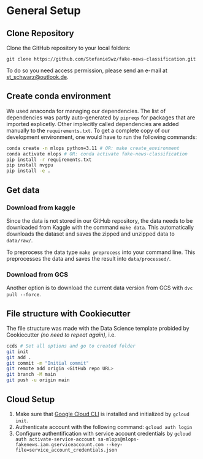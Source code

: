 # General Setup

## Clone Repository
Clone the GitHub repository to your local folders:

`git clone https://github.com/StefanieSwz/fake-news-classification.git`

To do so you need access permission, please send an e-mail at st_schwarz@outlook.de.

## Create conda environment
We used anaconda for managing our dependencies. The list of dependencies was partly auto-generated by `pipreqs` for packages that are imported explicetly. Other implecitly called dependencies are added manually to the `requirements.txt`.
To get a complete copy of our development environment, one would have to run the following commands:
```bash
conda create -n mlops python=3.11 # OR: make create_environment
conda activate mlops # OR: conda activate fake-news-classification
pip install -r requirements.txt
pip install nvgpu
pip install -e .

```

## Get data

### Download from kaggle
Since the data is not stored in our GitHub repository, the data needs to be downloaded from Kaggle with the command `make data`. This automatically downloads the dataset and saves the zipped and unzipped data to `data/raw/`.

To preprocess the data type `make preprocess` into your command line. This preprocesses the data and saves the result into `data/processed/`.

### Download from GCS
Another option is to download the current data version from GCS with `dvc pull --force`.

## File structure with Cookiecutter
The file structure was made with the Data Science template probided by Cookiecutter *(no need to repeat again)*, i.e.
```bash
ccds # Set all options and go to created folder
git init
git add .
git commit -m "Initial commit"
git remote add origin <GitHub repo URL>
git branch -M main
git push -u origin main
```

## Cloud Setup

1. Make sure that [Google Cloud CLI](https://cloud.google.com/sdk/docs/install) is installed and initialized by `gcloud init`.
2. Authenticate account with the following command: `gcloud auth login`
3. Configure authentification with service account credentials by `gcloud auth activate-service-account sa-mlops@mlops-fakenews.iam.gserviceaccount.com --key-file=service_account_credentials.json`
